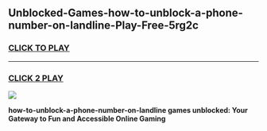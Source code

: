 
## Unblocked-Games-how-to-unblock-a-phone-number-on-landline-Play-Free-5rg2c
<h3>
<a href="https://premium76.site?title=how-to-unblock-a-phone-number-on-landline&ref=12A">CLICK TO PLAY</a></h3>
<hr>

<h3>
<a href="https://premium76.site?title=how-to-unblock-a-phone-number-on-landline&ref=12A">CLICK 2 PLAY</a>
  
</h3>

<a href="https://premium76.site?title=how-to-unblock-a-phone-number-on-landline&ref=12A"><img src="https://clearcache.store/games.png"></a>


**how-to-unblock-a-phone-number-on-landline games unblocked: Your Gateway to Fun and Accessible Online Gaming**
